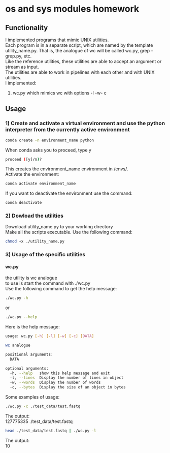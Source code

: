# os and sys modules homework
## Functionality
I implemented programs that mimic UNIX utilities. <br>
Each program is in a separate script, which are named by the template utility_name.py. That is, the analogue of wc will be called wc.py, grep - grep.py, etc.<br>
Like the reference utilities, these utilities are able to accept an argument or stream as input.<br>
The utilities are able to work in pipelines with each other and with UNIX utilities.<br>
I implemented: <br>
1) wc.py which mimics wc with options -l -w- c <br>

## Usage
### 1) Create and activate a virtual environment and use the python interpreter from the currently active environment
```bash
conda create -n environment_name python
```
When conda asks you to proceed, type y
```bash
proceed ([y]/n)?
```
This creates the environment_name environment in /envs/.<br>
Activate the environment:
```bash
conda activate environment_name
```
If you want to deactivate the environment use the command:
```bash
conda deactivate
```
### 2) Dowload the utilities
Download utility_name.py to your working directory<br>
Make all the scripts executable. Use the following command:
```bash
chmod +x ./utility_name.py
```
### 3) Usage of the specific utilities
#### wc.py
the utility is wc analogue <br>
to use is start the command with ./wc.py <br>
Use the following command to get the help message:
```bash
./wc.py -h
```
or 
```bash
./wc.py --help
```
Here is the help message:
```bash
usage: wc.py [-h] [-l] [-w] [-c] [DATA]

wc analogue

positional arguments:
  DATA

optional arguments:
  -h, --help   show this help message and exit
  -l, --lines  Display the number of lines in object
  -w, --words  Display the number of words
  -c, --bytes  Display the size of an object in bytes
```
Some examples of usage:
```bash
./wc.py -c ./test_data/test.fastq
```
The output:<br>
127775335 ./test_data/test.fastq
```bash
head ./test_data/test.fastq | ./wc.py -l
```
The output:<br>
10

